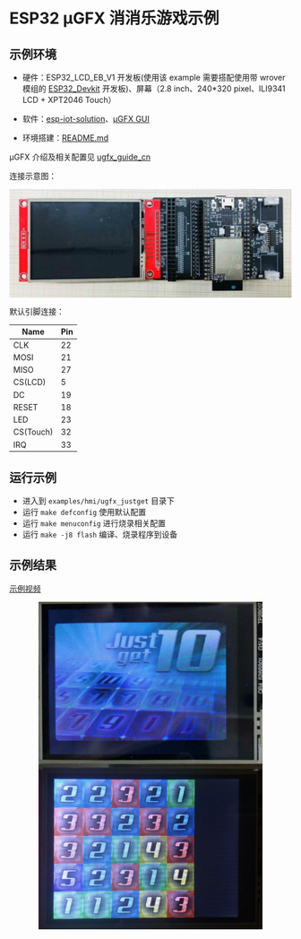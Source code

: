 # ESP32 μGFX 消消乐游戏示例

## 示例环境

- 硬件：ESP32_LCD_EB_V1 开发板(使用该 example 需要搭配使用带 wrover 模组的 [ESP32_Devkit](https://docs.espressif.com/projects/esp-idf/en/latest/hw-reference/modules-and-boards.html#esp32-devkitc-v4) 开发板)、屏幕（2.8 inch、240*320 pixel、ILI9341 LCD + XPT2046 Touch）
- 软件：[esp-iot-solution](https://github.com/espressif/esp-iot-solution)、[μGFX GUI](https://ugfx.io/)

- 环境搭建：[README.md](../../../README.md#preparation)

μGFX 介绍及相关配置见 [ugfx_guide_cn](../../../documents/hmi_solution/ugfx/ugfx_guide_cn.md)

连接示意图：

<div align="center"><img src="../../../documents/_static/hmi_solution/lcd_connect.jpg" width = "700" alt="lcd_connect" align=center /></div>  

默认引脚连接：

Name | Pin
-------- | -----
CLK | 22
MOSI | 21
MISO | 27
CS(LCD) | 5
DC | 19
RESET | 18
LED | 23
CS(Touch) | 32
IRQ | 33

## 运行示例

- 进入到 `examples/hmi/ugfx_justget` 目录下
- 运行 `make defconfig` 使用默认配置
- 运行 `make menuconfig` 进行烧录相关配置
- 运行 `make -j8 flash` 编译、烧录程序到设备

## 示例结果

[示例视频](http://demo.iot.espressif.cn:8887/cmp/demo/ugfx_justget.mp4)

<div align="center"><img src="../../../documents/_static/hmi_solution/ugfx/ugfx_justget0.jpg" width = "400" alt="ugfx_justget0" align=center /></div>  

<div align="center"><img src="../../../documents/_static/hmi_solution/ugfx/ugfx_justget1.jpg" width = "400" alt="ugfx_justget1" align=center /></div>  